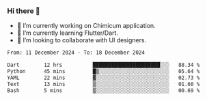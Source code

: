 ### Hi there 👋

<!--
**devcat37/devcat37** is a ✨ _special_ ✨ repository because its `README.md` (this file) appears on your GitHub profile.-->


- 🔭 I’m currently working on Chimicum application.
- 🌱 I’m currently learning Flutter/Dart.
- 👯 I’m looking to collaborate with UI designers.
<!-- - 🤔 I’m looking for help with ... -->

<!--START_SECTION:waka-->

```txt
From: 11 December 2024 - To: 18 December 2024

Dart        12 hrs          ██████████████████████░░░   88.34 %
Python      45 mins         █▒░░░░░░░░░░░░░░░░░░░░░░░   05.64 %
YAML        22 mins         ▓░░░░░░░░░░░░░░░░░░░░░░░░   02.73 %
Text        13 mins         ▒░░░░░░░░░░░░░░░░░░░░░░░░   01.60 %
Bash        5 mins          ▒░░░░░░░░░░░░░░░░░░░░░░░░   00.69 %
```

<!--END_SECTION:waka-->
